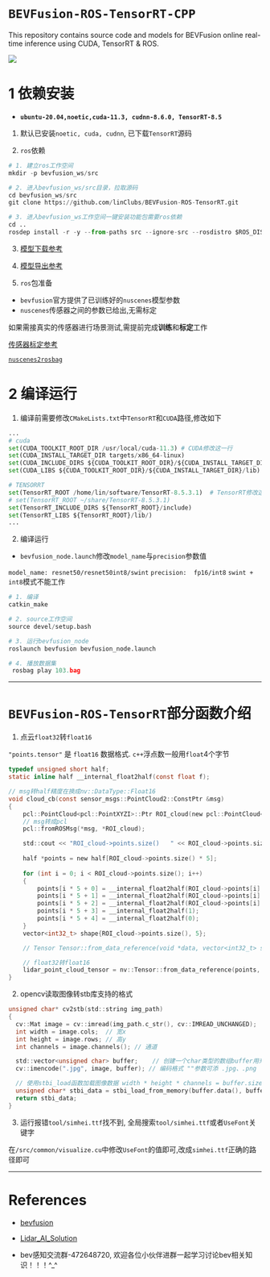 # `BEVFusion-ROS-TensorRT-CPP`

This repository contains source code and models for BEVFusion online real-time inference using CUDA, TensorRT & ROS.

![](configs/cuda-bevfusion.gif)


# 1 依赖安装

+ **`ubuntu-20.04,noetic,cuda-11.3, cudnn-8.6.0, TensorRT-8.5`**

1. 默认已安装`noetic, cuda, cudnn`, 已下载`TensorRT`源码

2. `ros`依赖

~~~python
# 1. 建立ros工作空间
mkdir -p bevfusion_ws/src

# 2. 进入bevfusion_ws/src目录，拉取源码
cd bevfusion_ws/src
git clone https://github.com/linClubs/BEVFusion-ROS-TensorRT.git

# 3. 进入bevfusion_ws工作空间一键安装功能包需要ros依赖
cd .. 
rosdep install -r -y --from-paths src --ignore-src --rosdistro $ROS_DISTRO
~~~

3. [模型下载参考](https://github.com/linClubs/BEVFusion-ROS-TensorRT/blob/main/model/readme.md)

4. [模型导出参考](https://github.com/NVIDIA-AI-IOT/Lidar_AI_Solution/blob/master/CUDA-BEVFusion/qat/README.md)

5. `ros`包准备
+ `bevfusion`官方提供了已训练好的`nuscenes`模型参数
+ `nuscenes`传感器之间的参数已给出,无需标定 

如果需接真实的传感器进行场景测试,需提前完成**训练**和**标定**工作

[传感器标定参考](https://github.com/linClubs/Calibration-Is-All-You-Need)


[`nuscenes2rosbag`](https://github.com/linClubs/nuscenes2rosbag)

# 2 编译运行

1. 编译前需要修改`CMakeLists.txt`中`TensorRT`和`CUDA`路径,修改如下

~~~python
...
# cuda
set(CUDA_TOOLKIT_ROOT_DIR /usr/local/cuda-11.3) # CUDA修改这一行
set(CUDA_INSTALL_TARGET_DIR targets/x86_64-linux)
set(CUDA_INCLUDE_DIRS ${CUDA_TOOLKIT_ROOT_DIR}/${CUDA_INSTALL_TARGET_DIR}/include)
set(CUDA_LIBS ${CUDA_TOOLKIT_ROOT_DIR}/${CUDA_INSTALL_TARGET_DIR}/lib)

# TENSORRT
set(TensorRT_ROOT /home/lin/software/TensorRT-8.5.3.1)  # TensorRT修改这一行
# set(TensorRT_ROOT ~/share/TensorRT-8.5.3.1)           
set(TensorRT_INCLUDE_DIRS ${TensorRT_ROOT}/include)
set(TensorRT_LIBS ${TensorRT_ROOT}/lib/)
...
~~~

2. 编译运行

+ `bevfusion_node.launch`修改`model_name`与`precision`参数值

`model_name: resnet50/resnet50int8/swint`
`precision:  fp16/int8`
`swint + int8`模式不能工作

~~~python
# 1. 编译
catkin_make

# 2. source工作空间
source devel/setup.bash

# 3. 运行bevfusion_node
roslaunch bevfusion bevfusion_node.launch

# 4. 播放数据集
 rosbag play 103.bag 
~~~

---

# `BEVFusion-ROS-TensorRT`部分函数介绍

1. 点云`float32`转`float16`

`"points.tensor"` 是 `float16` 数据格式. `c++`浮点数一般用`float`4个字节

~~~c
typedef unsigned short half;
static inline half __internal_float2half(const float f);

// msg转half精度在换成nv::DataType::Float16
void cloud_cb(const sensor_msgs::PointCloud2::ConstPtr &msg)
{
    pcl::PointCloud<pcl::PointXYZI>::Ptr ROI_cloud(new pcl::PointCloud<pcl::PointXYZI>);
    // msg转成pcl
    pcl::fromROSMsg(*msg, *ROI_cloud);

    std::cout << "ROI_cloud->points.size()   " << ROI_cloud->points.size() << std::endl;
    
    half *points = new half[ROI_cloud->points.size() * 5];
    
    for (int i = 0; i < ROI_cloud->points.size(); i++)
    {
        points[i * 5 + 0] = __internal_float2half(ROI_cloud->points[i].x);
        points[i * 5 + 1] = __internal_float2half(ROI_cloud->points[i].y);
        points[i * 5 + 2] = __internal_float2half(ROI_cloud->points[i].z);
        points[i * 5 + 3] = __internal_float2half(1);
        points[i * 5 + 4] = __internal_float2half(0);
    }
    vector<int32_t> shape{ROI_cloud->points.size(), 5};

    // Tensor Tensor::from_data_reference(void *data, vector<int32_t> shape, DataType dtype, bool device)

    // float32转float16
    lidar_point_cloud_tensor = nv::Tensor::from_data_reference(points, shape, nv::DataType::Float16, false);
}
~~~

2. opencv读取图像转stb库支持的格式

~~~c
unsigned char* cv2stb(std::string img_path)
{
  cv::Mat image = cv::imread(img_path.c_str(), cv::IMREAD_UNCHANGED);
  int width = image.cols;  // 宽x
  int height = image.rows; // 高y
  int channels = image.channels(); // 通道

  std::vector<unsigned char> buffer;    // 创建一个char类型的数组buffer用来存储图像的data域
  cv::imencode(".jpg", image, buffer); // 编码格式 ""参数可添 .jpg、.png

  // 使用stbi_load函数加载图像数据 width * height * channels = buffer.size()
  unsigned char* stbi_data = stbi_load_from_memory(buffer.data(), buffer.size(), &width, &height, &channels, 0);
  return stbi_data;
}
~~~

3. 运行报错`tool/simhei.ttf`找不到, 全局搜索`tool/simhei.ttf`或者`UseFont`关键字

在`/src/common/visualize.cu`中修改`UseFont`的值即可,改成`simhei.ttf`正确的路径即可

---

# References

+ [bevfusion](https://github.com/mit-han-lab/bevfusion)
+ [Lidar_AI_Solution](https://github.com/NVIDIA-AI-IOT/Lidar_AI_Solution)


+ bev感知交流群-472648720, 欢迎各位小伙伴进群一起学习讨论bev相关知识！！！^_^
